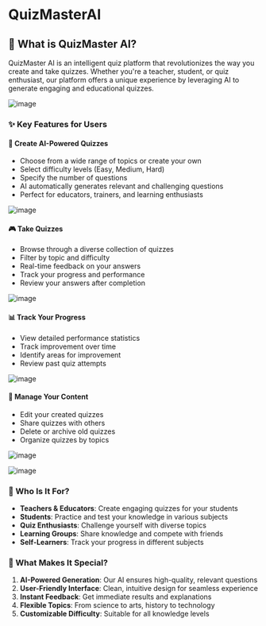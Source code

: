 # QuizMasterAI

## 🎯 What is QuizMaster AI?

QuizMaster AI is an intelligent quiz platform that revolutionizes the way you create and take quizzes. Whether you're a teacher, student, or quiz enthusiast, our platform offers a unique experience by leveraging AI to generate engaging and educational quizzes.



![image](https://github.com/user-attachments/assets/803b10cb-605c-400f-9080-bcc8ecedaea9)


### ✨ Key Features for Users

#### 📝 Create AI-Powered Quizzes
- Choose from a wide range of topics or create your own
- Select difficulty levels (Easy, Medium, Hard)
- Specify the number of questions
- AI automatically generates relevant and challenging questions
- Perfect for educators, trainers, and learning enthusiasts


![image](https://github.com/user-attachments/assets/3bfef0ae-f9c5-49b5-9122-4024869a546d)


#### 🎮 Take Quizzes
- Browse through a diverse collection of quizzes
- Filter by topic and difficulty
- Real-time feedback on your answers
- Track your progress and performance
- Review your answers after completion


![image](https://github.com/user-attachments/assets/afe613c8-1671-4d90-a564-7b15dc2c34a7)



#### 📊 Track Your Progress
- View detailed performance statistics
- Track improvement over time
- Identify areas for improvement
- Review past quiz attempts

![image](https://github.com/user-attachments/assets/76fde057-811f-4376-b741-18566b810c11)


#### 🔄 Manage Your Content
- Edit your created quizzes
- Share quizzes with others
- Delete or archive old quizzes
- Organize quizzes by topics

![image](https://github.com/user-attachments/assets/986531aa-eeda-41d9-8286-39a61ef66356)


![image](https://github.com/user-attachments/assets/d92894f9-6d9f-4e6c-a27d-75de9c5bce50)



### 👥 Who Is It For?

- **Teachers & Educators**: Create engaging quizzes for your students
- **Students**: Practice and test your knowledge in various subjects
- **Quiz Enthusiasts**: Challenge yourself with diverse topics
- **Learning Groups**: Share knowledge and compete with friends
- **Self-Learners**: Track your progress in different subjects

### 🌟 What Makes It Special?

1. **AI-Powered Generation**: Our AI ensures high-quality, relevant questions
2. **User-Friendly Interface**: Clean, intuitive design for seamless experience
3. **Instant Feedback**: Get immediate results and explanations
4. **Flexible Topics**: From science to arts, history to technology
5. **Customizable Difficulty**: Suitable for all knowledge levels
